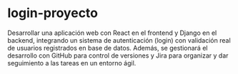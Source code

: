 # login-proyecto
Desarrollar una aplicación web con React en el frontend y Django en el backend, integrando un sistema de autenticación (login) con validación real de usuarios registrados en base de datos. Además, se gestionará el desarrollo con GitHub para control de versiones y Jira para organizar y dar seguimiento a las tareas en un entorno ágil.
